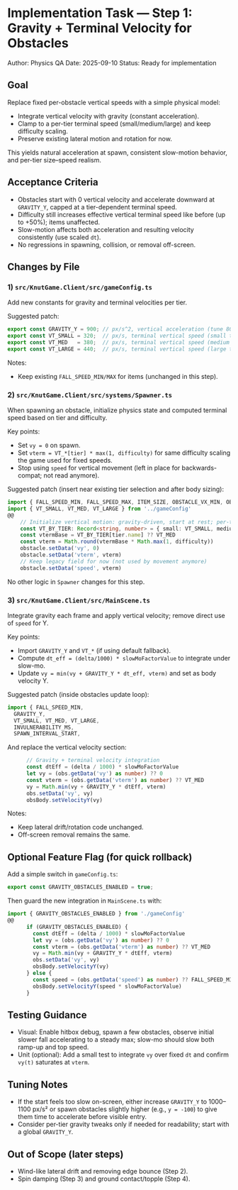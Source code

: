 # Implementation Task — Step 1: Gravity + Terminal Velocity for Obstacles

Author: Physics QA
Date: 2025-09-10
Status: Ready for implementation

## Goal
Replace fixed per-obstacle vertical speeds with a simple physical model:
- Integrate vertical velocity with gravity (constant acceleration).
- Clamp to a per-tier terminal speed (small/medium/large) and keep difficulty scaling.
- Preserve existing lateral motion and rotation for now.

This yields natural acceleration at spawn, consistent slow-motion behavior, and per-tier size–speed realism.

## Acceptance Criteria
- Obstacles start with 0 vertical velocity and accelerate downward at `GRAVITY_Y`, capped at a tier-dependent terminal speed.
- Difficulty still increases effective vertical terminal speed like before (up to +50%); items unaffected.
- Slow-motion affects both acceleration and resulting velocity consistently (use scaled `dt`).
- No regressions in spawning, collision, or removal off-screen.

## Changes by File

### 1) `src/KnutGame.Client/src/gameConfig.ts`
Add new constants for gravity and terminal velocities per tier.

Suggested patch:
```ts
export const GRAVITY_Y = 900; // px/s^2, vertical acceleration (tune 800–1100)
export const VT_SMALL = 320;  // px/s, terminal vertical speed (small tier)
export const VT_MED   = 380;  // px/s, terminal vertical speed (medium tier)
export const VT_LARGE = 440;  // px/s, terminal vertical speed (large tier)
```

Notes:
- Keep existing `FALL_SPEED_MIN/MAX` for items (unchanged in this step).

### 2) `src/KnutGame.Client/src/systems/Spawner.ts`
When spawning an obstacle, initialize physics state and computed terminal speed based on tier and difficulty.

Key points:
- Set `vy = 0` on spawn.
- Set `vterm = VT_*[tier] * max(1, difficulty)` for same difficulty scaling the game used for fixed speeds.
- Stop using `speed` for vertical movement (left in place for backwards-compat; not read anymore).

Suggested patch (insert near existing tier selection and after body sizing):
```ts
import { FALL_SPEED_MIN, FALL_SPEED_MAX, ITEM_SIZE, OBSTACLE_VX_MIN, OBSTACLE_VX_MAX, OBSTACLE_OMEGA_MIN, OBSTACLE_OMEGA_MAX } from '../gameConfig'
import { VT_SMALL, VT_MED, VT_LARGE } from '../gameConfig'
@@
    // Initialize vertical motion: gravity-driven, start at rest; per-tier terminal velocity
    const VT_BY_TIER: Record<string, number> = { small: VT_SMALL, medium: VT_MED, large: VT_LARGE }
    const vtermBase = VT_BY_TIER[tier.name] ?? VT_MED
    const vterm = Math.round(vtermBase * Math.max(1, difficulty))
    obstacle.setData('vy', 0)
    obstacle.setData('vterm', vterm)
    // Keep legacy field for now (not used by movement anymore)
    obstacle.setData('speed', vterm)
```

No other logic in `Spawner` changes for this step.

### 3) `src/KnutGame.Client/src/MainScene.ts`
Integrate gravity each frame and apply vertical velocity; remove direct use of `speed` for Y.

Key points:
- Import `GRAVITY_Y` and `VT_*` (if using default fallback).
- Compute `dt_eff = (delta/1000) * slowMoFactorValue` to integrate under slow-mo.
- Update `vy = min(vy + GRAVITY_Y * dt_eff, vterm)` and set as body velocity Y.

Suggested patch (inside obstacles update loop):
```ts
import { FALL_SPEED_MIN,
  GRAVITY_Y,
  VT_SMALL, VT_MED, VT_LARGE,
  INVULNERABILITY_MS,
  SPAWN_INTERVAL_START,
```

And replace the vertical velocity section:
```ts
      // Gravity + terminal velocity integration
      const dtEff = (delta / 1000) * slowMoFactorValue
      let vy = (obs.getData('vy') as number) ?? 0
      const vterm = (obs.getData('vterm') as number) ?? VT_MED
      vy = Math.min(vy + GRAVITY_Y * dtEff, vterm)
      obs.setData('vy', vy)
      obsBody.setVelocityY(vy)
```

Notes:
- Keep lateral drift/rotation code unchanged.
- Off-screen removal remains the same.

## Optional Feature Flag (for quick rollback)
Add a simple switch in `gameConfig.ts`:
```ts
export const GRAVITY_OBSTACLES_ENABLED = true;
```
Then guard the new integration in `MainScene.ts` with:
```ts
import { GRAVITY_OBSTACLES_ENABLED } from './gameConfig'
@@
      if (GRAVITY_OBSTACLES_ENABLED) {
        const dtEff = (delta / 1000) * slowMoFactorValue
        let vy = (obs.getData('vy') as number) ?? 0
        const vterm = (obs.getData('vterm') as number) ?? VT_MED
        vy = Math.min(vy + GRAVITY_Y * dtEff, vterm)
        obs.setData('vy', vy)
        obsBody.setVelocityY(vy)
      } else {
        const speed = (obs.getData('speed') as number) ?? FALL_SPEED_MIN
        obsBody.setVelocityY(speed * slowMoFactorValue)
      }
```

## Testing Guidance
- Visual: Enable hitbox debug, spawn a few obstacles, observe initial slower fall accelerating to a steady max; slow-mo should slow both ramp-up and top speed.
- Unit (optional): Add a small test to integrate `vy` over fixed `dt` and confirm `vy(t)` saturates at `vterm`.

## Tuning Notes
- If the start feels too slow on-screen, either increase `GRAVITY_Y` to 1000–1100 px/s² or spawn obstacles slightly higher (e.g., `y = -100`) to give them time to accelerate before visible entry.
- Consider per-tier gravity tweaks only if needed for readability; start with a global `GRAVITY_Y`.

## Out of Scope (later steps)
- Wind-like lateral drift and removing edge bounce (Step 2).
- Spin damping (Step 3) and ground contact/topple (Step 4).

